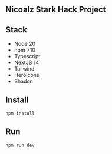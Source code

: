 ## Nicoalz Stark Hack Project

## Stack

- Node 20
- npm >10
- Typescript
- NextJS 14
- Tailwind
- Heroicons
- Shadcn

## Install

```bash
npm install
```

## Run

```bash
npm run dev
```